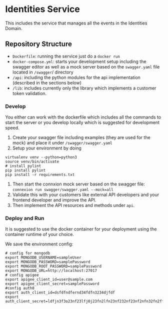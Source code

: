 # Identities Service

This includes the service that manages all the events in the Identities Domain. 

## Repository Structure

* `Dockerfile`: running the service just do a `docker run`
* `docker-compose.yml`: starts your development setup including the swagger editor as well as a mock server based on the `swagger.yaml` file located in `/swagger`/ directory
* `/api`: including the python modules for the api implementation (described in the sections below)
* `/lib`: includes currently only the library which implements a customer token validation. 

### Develop

You either can work with the dockerfile which includes all the commands to start the server or you develop locally which is suggested for development speed. 

1. Create your swagger file including examples (they are used for the mock) and place it under `/swagger/swagger.yaml`
1. Setup your environment by doing 
```
virtualenv venv --python=python3
source venv/bin/activate
# install pylint
pip install pylint
pip install -r requirements.txt
```
1. Then start the connxion mock server based on the swagger file: `connexion run swagger/swagger.yaml --mock=all`
1. Validate this with your customers like external API developers and your frontend developer and improve the API. 
1. Then implement the API resources and methods under `api`. 


### Deploy and Run

It is suggested to use the docker container for your deployment using the container runtime of your choice.

We save the environment config: 

```
# config for mongodb
export MONGODB_USERNAME=sampleUser
export MONGODB_PASSWORD=samplePassword
export MONGODB_ROOT_PASSWORD=samplePassword
export MONGODB_URL=http://localhost:27017
# config apigee
export apigee_client_id=user@sample.com
export apigee_client_secret=samplePassword
#config auth0
export auth_client_id=dsfdfndfernd34fdfn3234djfdf
export auth_client_secret=ldfjn3f3o23nf23lfj0j23fn2lfn23nf232nf23nf2nfn32fn2ffn2
```